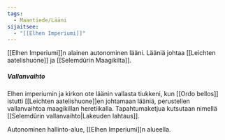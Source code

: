 ```yaml
---
tags:
  - Maantiede/Lääni
sijaitsee:
  - "[[Elhen Imperiumi]]"
---
```

[[Elhen Imperiumi]]n alainen autonominen lääni. Lääniä johtaa [[Leichten aatelishuone]] ja [[Selemdûrin Maagikilta]].

##### Vallanvaihto

Elhen imperiumin ja kirkon ote läänin vallasta tiukkeni, kun [[Ordo bellos]] istutti [[Leichten aatelishuone]]en johtamaan lääniä, perustellen vallanvaihtoa maagikillan heretiikalla. Tapahtumaketjua kutsutaan  nimellä [[Selemdûrin vallanvaihto|Lakeuden lahtaus]].

Autonominen hallinto-alue, [[Elhen Imperiumi]]n alueella.